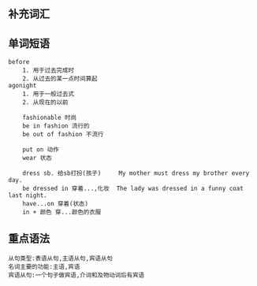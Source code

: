 
## 补充词汇



## 单词短语

	before
		1. 用于过去完成时
		2. 从过去的某一点时间算起
	agonight
		1. 用于一般过去式
		2. 从现在的以前

		fashionable 时尚
		be in fashion 流行的
		be out of fashion 不流行

		put on 动作
		wear 状态

		dress sb. 给sb打扮(孩子)		My mother must dress my brother every day.
		be dressed in 穿着...,化妆	The lady was dressed in a funny coat last night.
		have...on 穿着(状态)
		in + 颜色 穿...颜色的衣服


## 重点语法

	从句类型:表语从句,主语从句,宾语从句
	名词主要的功能:主语,宾语
	宾语从句:一个句子做宾语,介词和及物动词后有宾语
